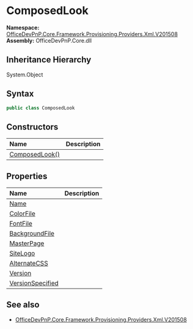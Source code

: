 # ComposedLook
  

**Namespace:** [OfficeDevPnP.Core.Framework.Provisioning.Providers.Xml.V201508](OfficeDevPnP.Core.Framework.Provisioning.Providers.Xml.V201508.md)  
**Assembly:** OfficeDevPnP.Core.dll  
## Inheritance Hierarchy
System.Object  
## Syntax
```C#
public class ComposedLook
```
## Constructors
|**Name**|**Description**|
|:-----|:-----|
| [ComposedLook()](OfficeDevPnP.Core.Framework.Provisioning.Providers.Xml.V201508.ComposedLook.ctor1.md) | 
## Properties
|**Name**|**Description**|
|:-----|:-----|
| [Name](OfficeDevPnP.Core.Framework.Provisioning.Providers.Xml.V201508.ComposedLook.Name.md) | 
| [ColorFile](OfficeDevPnP.Core.Framework.Provisioning.Providers.Xml.V201508.ComposedLook.ColorFile.md) | 
| [FontFile](OfficeDevPnP.Core.Framework.Provisioning.Providers.Xml.V201508.ComposedLook.FontFile.md) | 
| [BackgroundFile](OfficeDevPnP.Core.Framework.Provisioning.Providers.Xml.V201508.ComposedLook.BackgroundFile.md) | 
| [MasterPage](OfficeDevPnP.Core.Framework.Provisioning.Providers.Xml.V201508.ComposedLook.MasterPage.md) | 
| [SiteLogo](OfficeDevPnP.Core.Framework.Provisioning.Providers.Xml.V201508.ComposedLook.SiteLogo.md) | 
| [AlternateCSS](OfficeDevPnP.Core.Framework.Provisioning.Providers.Xml.V201508.ComposedLook.AlternateCSS.md) | 
| [Version](OfficeDevPnP.Core.Framework.Provisioning.Providers.Xml.V201508.ComposedLook.Version.md) | 
| [VersionSpecified](OfficeDevPnP.Core.Framework.Provisioning.Providers.Xml.V201508.ComposedLook.VersionSpecified.md) | 
## See also
- [OfficeDevPnP.Core.Framework.Provisioning.Providers.Xml.V201508](OfficeDevPnP.Core.Framework.Provisioning.Providers.Xml.V201508.md)
